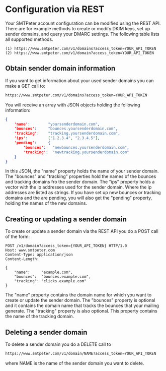# Configuration via REST

Your SMTPeter account configuration can be modified using the REST API.
There are for example methods to create or modify DKIM keys, set up 
sender domains, and query your DMARC settings. The following table
lists all supported methods.

````text
(1) https://www.smtpeter.com/v1/domains?access_token=YOUR_API_TOKEN
(2) https://www.smtpeter.com/v1/domain?access_token=YOUR_API_TOKEN
````

## Obtain sender domain information

If you want to get information about your used sender domains you can make
a GET call to:

```txt
https://www.smtpeter.com/v1/domains?access_token=YOUR_API_TOKEN
```

You will receive an array with JSON objects holding the following information:
```JSON
{
    'name':        "yoursenderdomain.com",
    'bounces':     "bounces.yoursenderdomain.com",
    'tracking':    "tracking.yoursenderdomain.com",
    'ips':         ["1.2.3.4", "2.3.4.5"],
    'pending':     {
        'bounces':   "newbounces.yoursenderdomain.com",
        'tracking':  "newtracking.yoursenderdomain.com"
    }
}
```
In this JSON, the "name" property holds the name of your sender domain. The
"bounces" and  "tracking" properties hold the names of the bounces and tracking
domains fro the sender domain. The "ips" property holds a vector with the
ip addresses used for the sender domain. Where the ip addresses are listed
as strings.
If you have set up new bounces or tracking domains and the are pending, you
will also get the "pending" property, holding the names of the new domains.


## Creating or updating a sender domain

To create or update a sender domain via the REST API you do a POST call
of the form:

```text
POST /v1/domain?access_token={YOUR_API_TOKEN} HTTP/1.0
Host: www.smtpeter.com
Content-Type: application/json
Content-Length: 

{
    "name":     "example.com",
    "bounces":  "bounces.example.com",
    "tracking": "clicks.example.com"
}
```
The "name" property contains the domain name for which you want to create or update
the sender domain. The "bounces" property is optional and it contains the domain
name that tracks the bounces that your mailing generate. The "tracking"
property is also optional. This property contains the name of the tracking
domain.


## Deleting a sender domain

To delete a sender domain you do a DELETE call to
```txt
https://www.smtpeter.com/v1/domain/NAME?access_token=YOUR_API_TOKEN
```
where NAME is the name of the sender domain you want to delete.


